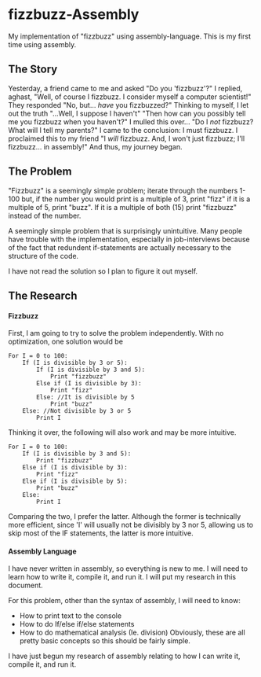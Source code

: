 # fizzbuzz-Assembly

My implementation of "fizzbuzz" using assembly-language. This is my first time using assembly.

## The Story
Yesterday, a friend came to me and asked "Do you 'fizzbuzz'?"
I replied, aghast, "Well, of course I fizzbuzz. I consider myself a computer scientist!"
They responded "No, but... *have* you fizzbuzzed?"
Thinking to myself, I let out the truth "...Well, I suppose I haven't"
"Then how can you possibly tell me you fizzbuzz when you haven't?"
I mulled this over... "Do I *not* fizzbuzz? What will I tell my parents?"
I came to the conclusion: I must fizzbuzz.
I proclaimed this to my friend "I *will* fizzbuzz. And, I won't just fizzbuzz; I'll fizzbuzz... in assembly!"
And thus, my journey began.

## The Problem
"Fizzbuzz" is a seemingly simple problem; iterate through the numbers 1-100 but, if the number you would print is
a multiple of 3, print "fizz" if it is a multiple of 5, print "buzz". If it is a multiple of both (15) print
"fizzbuzz" instead of the number.

A seemingly simple problem that is surprisingly unintuitive. Many people have trouble with the implementation,
especially in job-interviews because of the fact that redundent if-statements are actually necessary to the
structure of the code.

I have not read the solution so I plan to figure it out myself.

## The Research
#### Fizzbuzz
First, I am going to try to solve the problem independently.
With no optimization, one solution would be
```
For I = 0 to 100:
	If (I is divisible by 3 or 5):
		If (I is divisible by 3 and 5):
			Print "fizzbuzz"
		Else if (I is divisible by 3):
			Print "fizz"
		Else: //It is divisible by 5
			Print "buzz"
	Else: //Not divisible by 3 or 5
		Print I
```
Thinking it over, the following will also work and may be more intuitive.
```
For I = 0 to 100:
	If (I is divisible by 3 and 5):
		Print "fizzbuzz"
	Else if (I is divisible by 3):
		Print "fizz"
	Else if (I is divisible by 5):
		Print "buzz"
	Else:
		Print I
```
Comparing the two, I prefer the latter. Although the former is technically more efficient, since 'I' will usually 
not be divisibly by 3 nor 5, allowing us to skip most of the IF statements, the latter is more intuitive.

#### Assembly Language
I have never written in assembly, so everything is new to me. I will need to learn how to write it, compile it, and
run it. I will put my research in this document.

For this problem, other than the syntax of assembly, I will need to know:
 * How to print text to the console
 * How to do If/else if/else statements
 * How to do mathematical analysis (Ie. division)
Obviously, these are all pretty basic concepts so this should be fairly simple.

I have just begun my research of assembly relating to how I can write it, compile it, and run it. 